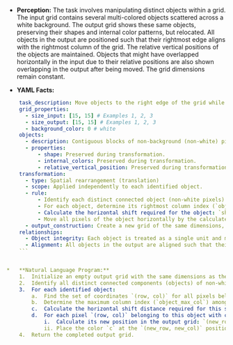 *   **Perception:** The task involves manipulating distinct objects within a grid. The input grid contains several multi-colored objects scattered across a white background. The output grid shows these same objects, preserving their shapes and internal color patterns, but relocated. All objects in the output are positioned such that their rightmost edge aligns with the rightmost column of the grid. The relative vertical positions of the objects are maintained. Objects that might have overlapped horizontally in the input due to their relative positions are also shown overlapping in the output after being moved. The grid dimensions remain constant.

*   **YAML Facts:**
    
```yaml
    task_description: Move objects to the right edge of the grid while preserving their shape and relative vertical order.
    grid_properties:
      - size_input: [15, 15] # Examples 1, 2, 3
      - size_output: [15, 15] # Examples 1, 2, 3
      - background_color: 0 # white
    objects:
      - description: Contiguous blocks of non-background (non-white) pixels.
      - properties:
          - shape: Preserved during transformation.
          - internal_colors: Preserved during transformation.
          - relative_vertical_position: Preserved during transformation.
    transformation:
      - type: Spatial rearrangement (translation)
      - scope: Applied independently to each identified object.
      - rule:
          - Identify each distinct connected object (non-white pixels).
          - For each object, determine its rightmost column index (`object_max_col`).
          - Calculate the horizontal shift required for the object: `shift = grid_width - object_max_col - 1`.
          - Move all pixels of the object horizontally by the calculated `shift` amount.
      - output_construction: Create a new grid of the same dimensions, initialized with the background color. Place each moved object onto this new grid at its shifted coordinates.
    relationships:
      - Object integrity: Each object is treated as a single unit and moved without distortion.
      - Alignment: All objects in the output are aligned such that their rightmost extent is at the last column of the grid.
    ```


*   **Natural Language Program:**
    1.  Initialize an empty output grid with the same dimensions as the input grid, filled with the background color (white, 0).
    2.  Identify all distinct connected components (objects) of non-white pixels in the input grid.
    3.  For each identified object:
        a.  Find the set of coordinates `(row, col)` for all pixels belonging to this object.
        b.  Determine the maximum column index (`object_max_col`) among all pixels in this object.
        c.  Calculate the horizontal shift distance required for this specific object: `shift = input_grid_width - object_max_col - 1`.
        d.  For each pixel `(row, col)` belonging to this object with color `c`:
            i.  Calculate its new position in the output grid: `(new_row, new_col) = (row, col + shift)`.
            ii. Place the color `c` at the `(new_row, new_col)` position in the output grid.
    4.  Return the completed output grid.